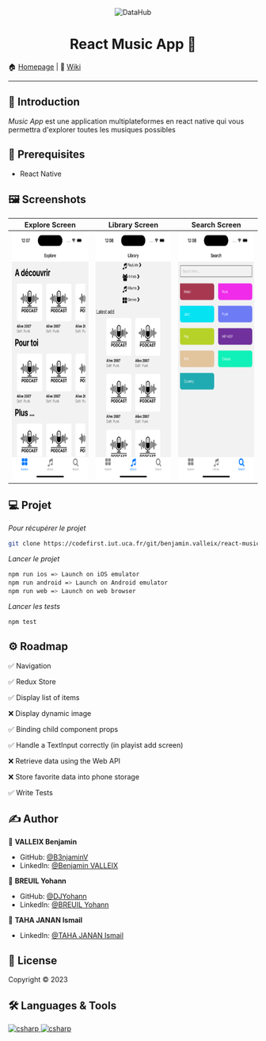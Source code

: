 <p align="center">
<img alt="DataHub" src="https://cdn.arstechnica.net/wp-content/uploads/2023/03/apple-music-classical.jpg" height="200px" />
</p>
<h1 align="center"> React Music App 👋</h1>

🏠 [Homepage](https://codefirst.iut.uca.fr/git/benjamin.valleix/react-music-app) |
📰 [Wiki](https://codefirst.iut.uca.fr/git/benjamin.valleix/react-music-app/wiki)

---

## 📣 Introduction
*Music App* est une application multiplateformes en react native  qui vous permettra d'explorer toutes les musiques possibles

## 📍 Prerequisites

- React Native

## ‍🖼️ Screenshots

| Explore Screen | Library Screen | Search Screen |
| -- | -- | -- |
| <img src="./.github/explore-screen.png" width="225" height="500"> | <img src="./.github/library-screen.png" width="225" height="500"> | <img src="./.github/search-screen.png" width="225" height="500"> | 

## ‍💻 Projet 

*Pour récupérer le projet*

```sh
git clone https://codefirst.iut.uca.fr/git/benjamin.valleix/react-music-app.git
```

*Lancer le projet*

```sh
npm run ios => Launch on iOS emulator
npm run android => Launch on Android emulator
npm run web => Launch on web browser
```

*Lancer les tests*

```sh
npm test
```

## ⚙️ Roadmap

:white_check_mark: Navigation

:white_check_mark: Redux Store

:white_check_mark: Display list of items

:x: Display dynamic image

:white_check_mark: Binding child component props 

:white_check_mark: Handle a TextInput correctly (in playist add screen)

:x: Retrieve data using the Web API

:x: Store favorite data into phone storage 

:white_check_mark: Write Tests 

## ✍️ Author

👤 **VALLEIX Benjamin**

* GitHub: [@B3njaminV](https://github.com/B3njaminV)
* LinkedIn: [@Benjamin VALLEIX](https://www.linkedin.com/in/benjamin-valleix-27115719a)

👤 **BREUIL Yohann**

* GitHub: [@DJYohann](https://github.com/DJYohann)
* LinkedIn: [@BREUIL Yohann](https://www.linkedin.com/in/yohann-breuil-02b18a165/)

👤 **TAHA JANAN Ismail**

* LinkedIn: [@TAHA JANAN Ismail](https://www.linkedin.com/in/ismail-taha-janan-b63a94166/?originalSubdomain=ma)


## 📝 License

Copyright © 2023


## 🛠 Languages & Tools

<p> 
    <a href="https://reactnative.dev/docs/getting-started" target="_blank"> 
        <img src="https://www.vectorlogo.zone/logos/reactjs/reactjs-icon.svg" alt="csharp" width="60" height="60"/> 
    </a>
    <a href="https://www.jetbrains.com/webstorm/promo/?source=google&medium=cpc&campaign=9641686257&term=webstorm&content=604189299313&gad=1&gclid=CjwKCAjwgqejBhBAEiwAuWHioP-Y3thOb8Ol148mVN4DG07bfybbn2nMIqF9DbsdhtmNknQkUOpYDxoCkMwQAvD_BwE" target="_blank"> 
        <img src="https://upload.wikimedia.org/wikipedia/commons/thumb/c/c0/WebStorm_Icon.svg/1024px-WebStorm_Icon.svg.png?20210315203338" alt="csharp" width="60" height="60"/> 
    </a>

</p>
